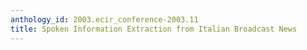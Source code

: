 ```yaml
---
anthology_id: 2003.ecir_conference-2003.11
title: Spoken Information Extraction from Italian Broadcast News
---
```

